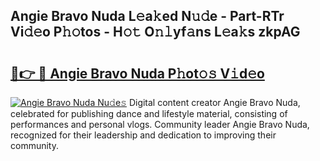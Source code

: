 ## Angie Bravo Nuda L𝚎a𝚔ed N𝚞𝚍e - Part-RTr Vi𝚍𝚎o P𝚑𝚘tos - H𝚘𝚝 O𝚗𝚕yf𝚊ns L𝚎a𝚔s zkpAG

# <h2><a href="http://kff0htx.oniu.top/?m=Angie+Bravo+Nuda">🔗👉 🔴 Angie Bravo Nuda P𝚑ot𝚘𝚜 V𝚒d𝚎o</a></h2>

[![Angie Bravo Nuda Nu𝚍e𝚜](https://i.imgur.com/0qMVB7G.gif)](http://kff0htx.oniu.top/?m=Angie+Bravo+Nuda)
Digital content creator Angie Bravo Nuda, celebrated for publishing dance and lifestyle material, consisting of performances and personal vlogs. Community leader Angie Bravo Nuda, recognized for their leadership and dedication to improving their community.  
